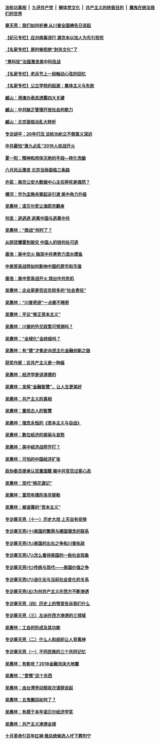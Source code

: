 ####  [法轮功真相](../../../../basic/blob/master/README.md?t=06241602) &nbsp;|&nbsp; [九评共产党](../../../../9ping.md/blob/master/README.md?t=06241602) &nbsp;|&nbsp; [解体党文化](../../../../jtdwh.md/blob/master/README.md?t=06241602)  &nbsp;|&nbsp; [共产主义的终极目的](../../../../gczydzjmd.md/blob/master/README.md?t=06241602) &nbsp;|&nbsp; [魔鬼在统治我们的世界](../../../../mgztzwmdsj.md/blob/master/README.md?t=06241602) 

#### [章天亮：我们如何祈祷 从川普全国祷告日说起](../pages/nsc423/n11944627.md?t=06241602) 

#### [【纪元专栏】应对病毒流行 渥京未以加人为先引担忧](../pages/nsc423/n11875714.md?t=06241602) 

#### [【名家专栏】是时候拒绝“封杀文化”了](../pages/nsc423/n11814093.md?t=06241602) 

#### [“黑科技”治国激发美中科技战](../pages/nsc423/n11638056.md?t=06241602) 

#### [【名家专栏】老兵节上一段触动心弦的回忆](../pages/nsc423/n11646016.md?t=06241602) 

#### [【名家专栏】公立学校的起源：集体主义与失败](../pages/nsc423/n11601833.md?t=06241602) 

#### [臧山：港澳办表态透露四大关键](../pages/nsc423/n11421628.md?t=06241602) 

#### [臧山：中共缺乏管理开放社会的能力](../pages/nsc423/n11407457.md?t=06241602) 

#### [臧山：北京面临治乱大转折](../pages/nsc423/n11406895.md?t=06241602) 

#### [专访胡平：20年打压 法轮功屹立不倒意义深远](../pages/nsc423/n11398800.md?t=06241602) 

#### [中共最怕“逢九必乱”2019人权战开火](../pages/nsc423/n11385248.md?t=06241602) 

#### [夏一阳：精神和肉体灭绝的手段—转化洗脑](../pages/nsc423/n11368250.md?t=06241602) 

#### [六月风云激变 北京当局面临三条路](../pages/nsc423/n11313668.md?t=06241602) 

#### [许茹：南京公安大数据中心主任猝死是偶然？](../pages/nsc423/n11064744.md?t=06241602) 

#### [横河：华为孟晚舟案起诉引渡 美中角力升级](../pages/nsc423/n11027230.md?t=06241602) 

#### [吴惠林：诺贝尔奖让海耶克翻身](../pages/nsc423/n10890049.md?t=06241602) 

#### [何坚：逃逃逃 逃离中国与逃离中共](../pages/nsc423/n10592891.md?t=06241602) 

#### [吴惠林：“商战”何时了？](../pages/nsc423/n10573558.md?t=06241602) 

#### [从网贷爆雷到股灾 中国人的钱何处可逃](../pages/nsc423/n10572800.md?t=06241602) 

#### [唐浩：美中交火 隐现中共黑势力混水摸鱼](../pages/nsc423/n10544040.md?t=06241602) 

#### [中美贸易战将如何影响中国的房市和币值](../pages/nsc423/n10543697.md?t=06241602) 

#### [唐浩：美中贸易战开火 烧出中共危机](../pages/nsc423/n10540126.md?t=06241602) 

#### [吴惠林：企业家是否应负较多的“社会责任”](../pages/nsc423/n10535022.md?t=06241602) 

#### [吴惠林：“川普奇迹”一点都不稀奇](../pages/nsc423/n10512808.md?t=06241602) 

#### [吴惠林：平议“修正资本主义”](../pages/nsc423/n10495724.md?t=06241602) 

#### [吴惠林：川普的外交政策可预测吗？](../pages/nsc423/n10462387.md?t=06241602) 

#### [吴惠林：“全球化”会终结吗？](../pages/nsc423/n10452838.md?t=06241602) 

#### [吴惠林：有“德”才能走向民主化金融创新之路](../pages/nsc423/n10432292.md?t=06241602) 

#### [获奖作家：这共产主义是一种癌](../pages/nsc423/n10431541.md?t=06241602) 

#### [吴惠林：经济学是讲道德的](../pages/nsc423/n10398014.md?t=06241602) 

#### [吴惠林：发挥“金融智慧”，让人生更美好](../pages/nsc423/n10375019.md?t=06241602) 

#### [吴惠林：共产主义的真相](../pages/nsc423/n10351394.md?t=06241602) 

#### [吴惠林：重拾古人的智慧](../pages/nsc423/n10337691.md?t=06241602) 

#### [吴惠林：理念永恒的《资本主义与自由》](../pages/nsc423/n10316274.md?t=06241602) 

#### [吴惠林：数位经济的美丽与哀愁](../pages/nsc423/n10292946.md?t=06241602) 

#### [吴惠林：美中经济战将开打？](../pages/nsc423/n10258825.md?t=06241602) 

#### [吴惠林：可怕的中国经济扩张](../pages/nsc423/n10219147.md?t=06241602) 

#### [政协委员提承认双重国籍 揭中共官员过客心态](../pages/nsc423/n10208809.md?t=06241602) 

#### [吴惠林：现代“桃花源记”](../pages/nsc423/n10185234.md?t=06241602) 

#### [吴惠林：富而有德的洛克斐勒](../pages/nsc423/n10142264.md?t=06241602) 

#### [吴惠林：被诬蔑的“资本主义”](../pages/nsc423/n10124816.md?t=06241602) 

#### [专访章天亮（十一）历史大戏 上天自有安排](../pages/nsc423/n10094905.md?t=06241602) 

#### [专访章天亮(十)美国的繁荣与建国理念的联系](../pages/nsc423/n10094899.md?t=06241602) 

#### [专访章天亮(九)美国的左右之争和川普执政](../pages/nsc423/n10094889.md?t=06241602) 

#### [专访章天亮(八)怎么看待美国的一些社会现象](../pages/nsc423/n10094857.md?t=06241602) 

#### [专访章天亮(七)传统与现代——美国价值之争](../pages/nsc423/n10093140.md?t=06241602) 

#### [专访章天亮(六)进化论与当前社会变化的关系](../pages/nsc423/n10092036.md?t=06241602) 

#### [专访章天亮(五)为何共产主义在西方不断渗透](../pages/nsc423/n10083620.md?t=06241602) 

#### [专访章天亮（四）历史上的预言告诉我们什么](../pages/nsc423/n10083606.md?t=06241602) 

#### [专访章天亮（三）左派在西方渗透的三领域](../pages/nsc423/n10081115.md?t=06241602) 

#### [吴惠林：工会的形成及其功能](../pages/nsc423/n10080633.md?t=06241602) 

#### [专访章天亮（二）什么人和组织让人背离神](../pages/nsc423/n10076637.md?t=06241602) 

#### [专访章天亮（一）不同民族的三个共同记忆](../pages/nsc423/n10074188.md?t=06241602) 

#### [吴惠林：有影呒？2018金融泡沫大地震](../pages/nsc423/n10040534.md?t=06241602) 

#### [吴惠林：“爱情”这个东西](../pages/nsc423/n10019423.md?t=06241602) 

#### [吴惠林：由台湾劳动部政次请辞说起](../pages/nsc423/n9979679.md?t=06241602) 

#### [吴惠林：五鬼搬运如何了？](../pages/nsc423/n9925338.md?t=06241602) 

#### [吴惠林：有感于本年诺贝尔经济学奖](../pages/nsc423/n9871883.md?t=06241602) 

#### [吴惠林：共产主义渗透全球](../pages/nsc423/n9812748.md?t=06241602) 

#### [十月革命引百年红祸 俄总统候选人吁下葬列宁](../pages/nsc423/n9810182.md?t=06241602) 

